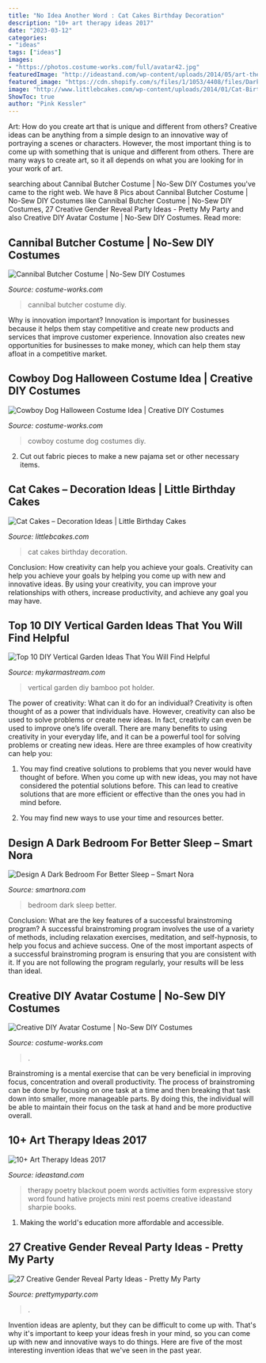 ```yaml
---
title: "No Idea Another Word : Cat Cakes Birthday Decoration"
description: "10+ art therapy ideas 2017"
date: "2023-03-12"
categories:
- "ideas"
tags: ["ideas"]
images:
- "https://photos.costume-works.com/full/avatar42.jpg"
featuredImage: "http://ideastand.com/wp-content/uploads/2014/05/art-therapy-ideas/4-art-therapy-ideas.jpg"
featured_image: "https://cdn.shopify.com/s/files/1/1053/4408/files/Dark_Bedroom_Better_Sleep_fd056c08-070d-448e-b3ed-4a23ae5bc9df_480x480.jpg?v=1602208164"
image: "http://www.littlebcakes.com/wp-content/uploads/2014/01/Cat-Birthday-Cakes-Pictures.jpg"
ShowToc: true
author: "Pink Kessler"
---
```



Art: How do you create art that is unique and different from others?
Creative ideas can be anything from a simple design to an innovative way of portraying a scenes or characters. However, the most important thing is to come up with something that is unique and different from others. There are many ways to create art, so it all depends on what you are looking for in your work of art.

	

		
searching about Cannibal Butcher Costume | No-Sew DIY Costumes you've came to the right web. We have 8 Pics about Cannibal Butcher Costume | No-Sew DIY Costumes like Cannibal Butcher Costume | No-Sew DIY Costumes, 27 Creative Gender Reveal Party Ideas - Pretty My Party and also Creative DIY Avatar Costume | No-Sew DIY Costumes. Read more:
		
    
## Cannibal Butcher Costume | No-Sew DIY Costumes

<img loading=lazy src="https://photos.costume-works.com/full/cannibal_butcher.jpg" onerror="this.onerror=null;this.src='https://tse4.mm.bing.net/th?id=OIP.LS9sgGZqbMmEqElKPJ-3YwHaJ3&amp;pid=15.1';" alt="Cannibal Butcher Costume | No-Sew DIY Costumes">

_Source: costume-works.com_

>cannibal butcher costume diy. 

	

Why is innovation important?
Innovation is important for businesses because it helps them stay competitive and create new products and services that improve customer experience. Innovation also creates new opportunities for businesses to make money, which can help them stay afloat in a competitive market.

    
## Cowboy Dog Halloween Costume Idea | Creative DIY Costumes

<img loading=lazy src="https://photos.costume-works.com/full/cowboy_dg.jpg" onerror="this.onerror=null;this.src='https://tse2.mm.bing.net/th?id=OIP.e2lC31XRwoi187vwmEpOJAHaL5&amp;pid=15.1';" alt="Cowboy Dog Halloween Costume Idea | Creative DIY Costumes">

_Source: costume-works.com_

>cowboy costume dog costumes diy. 

	

2. Cut out fabric pieces to make a new pajama set or other necessary items.

    
## Cat Cakes – Decoration Ideas | Little Birthday Cakes

<img loading=lazy src="http://www.littlebcakes.com/wp-content/uploads/2014/01/Cat-Birthday-Cakes-Pictures.jpg" onerror="this.onerror=null;this.src='https://tse3.mm.bing.net/th?id=OIP.IlstBi70628Tow1VUH3CuwHaJ3&amp;pid=15.1';" alt="Cat Cakes – Decoration Ideas | Little Birthday Cakes">

_Source: littlebcakes.com_

>cat cakes birthday decoration. 

	

Conclusion: How creativity can help you achieve your goals.
Creativity can help you achieve your goals by helping you come up with new and innovative ideas. By using your creativity, you can improve your relationships with others, increase productivity, and achieve any goal you may have.

    
## Top 10 DIY Vertical Garden Ideas That You Will Find Helpful

<img loading=lazy src="http://mykarmastream.com/wp-content/uploads/2017/05/vertical-garden-10.jpg" onerror="this.onerror=null;this.src='https://tse1.mm.bing.net/th?id=OIP.Bz12tdKw1guDvOThi4d8lgHaLG&amp;pid=15.1';" alt="Top 10 DIY Vertical Garden Ideas That You Will Find Helpful">

_Source: mykarmastream.com_

>vertical garden diy bamboo pot holder. 

	

The power of creativity: What can it do for an individual?
Creativity is often thought of as a power that individuals have. However, creativity can also be used to solve problems or create new ideas. In fact, creativity can even be used to improve one’s life overall. There are many benefits to using creativity in your everyday life, and it can be a powerful tool for solving problems or creating new ideas. Here are three examples of how creativity can help you: 
1) You may find creative solutions to problems that you never would have thought of before. When you come up with new ideas, you may not have considered the potential solutions before. This can lead to creative solutions that are more efficient or effective than the ones you had in mind before. 

2) You may find new ways to use your time and resources better.

    
## Design A Dark Bedroom For Better Sleep – Smart Nora

<img loading=lazy src="https://cdn.shopify.com/s/files/1/1053/4408/files/Dark_Bedroom_Better_Sleep_fd056c08-070d-448e-b3ed-4a23ae5bc9df_480x480.jpg?v=1602208164" onerror="this.onerror=null;this.src='https://tse3.mm.bing.net/th?id=OIP.ff5-YIxgmjGoKREWrCa6OQAAAA&amp;pid=15.1';" alt="Design A Dark Bedroom For Better Sleep – Smart Nora">

_Source: smartnora.com_

>bedroom dark sleep better. 

	

Conclusion: What are the key features of a successful brainstroming program?
A successful brainstroming program involves the use of a variety of methods, including relaxation exercises, meditation, and self-hypnosis, to help you focus and achieve success. One of the most important aspects of a successful brainstroming program is ensuring that you are consistent with it. If you are not following the program regularly, your results will be less than ideal.

    
## Creative DIY Avatar Costume | No-Sew DIY Costumes

<img loading=lazy src="https://photos.costume-works.com/full/avatar42.jpg" onerror="this.onerror=null;this.src='https://tse1.mm.bing.net/th?id=OIP.lEGV1n09YQwfsFqUSk6TpwAAAA&amp;pid=15.1';" alt="Creative DIY Avatar Costume | No-Sew DIY Costumes">

_Source: costume-works.com_

>. 

	

Brainstroming is a mental exercise that can be very beneficial in improving focus, concentration and overall productivity. The process of brainstroming can be done by focusing on one task at a time and then breaking that task down into smaller, more manageable parts. By doing this, the individual will be able to maintain their focus on the task at hand and be more productive overall.

    
## 10+ Art Therapy Ideas 2017

<img loading=lazy src="http://ideastand.com/wp-content/uploads/2014/05/art-therapy-ideas/4-art-therapy-ideas.jpg" onerror="this.onerror=null;this.src='https://tse4.mm.bing.net/th?id=OIP.obl4Kuo7395PjNi2XFPH7gHaMH&amp;pid=15.1';" alt="10+ Art Therapy Ideas 2017">

_Source: ideastand.com_

>therapy poetry blackout poem words activities form expressive story word found hative projects mini rest poems creative ideastand sharpie books. 

	

1. Making the world's education more affordable and accessible. 

    
## 27 Creative Gender Reveal Party Ideas - Pretty My Party

<img loading=lazy src="https://www.prettymyparty.com/wp-content/uploads/2017/07/blue-pink-cotton-candy.jpg" onerror="this.onerror=null;this.src='https://tse3.mm.bing.net/th?id=OIP.qwN4yKxSX0O3iQPpGp_ubwHaJ4&amp;pid=15.1';" alt="27 Creative Gender Reveal Party Ideas - Pretty My Party">

_Source: prettymyparty.com_

>. 

	

Invention ideas are aplenty, but they can be difficult to come up with. That's why it's important to keep your ideas fresh in your mind, so you can come up with new and innovative ways to do things. Here are five of the most interesting invention ideas that we've seen in the past year.

